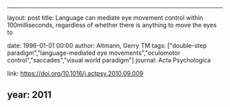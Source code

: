 ---
layout: post
title: Language can mediate eye movement control within 100milliseconds, regardless of whether there is anything to move the eyes to

date: 1996-01-01 00:00
author: Altmann, Gerry TM
tags: ["double-step paradigm","language-mediated eye movements","oculomotor control","saccades","visual world paradigm"]
journal: Acta Psychologica

link: https://doi.org/10.1016/j.actpsy.2010.09.009

year: 2011
-----
